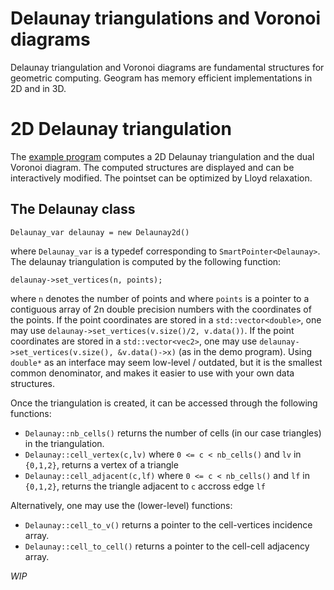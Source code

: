 # Delaunay triangulations and Voronoi diagrams

Delaunay triangulation and Voronoi diagrams are fundamental structures
for geometric computing. Geogram has memory efficient implementations in
2D and in 3D.

2D Delaunay triangulation
=========================

The [example program](https://github.com/BrunoLevy/geogram/blob/main/src/examples/graphics/demo_Delaunay2d/main.cpp) 
computes a 2D Delaunay triangulation and the dual Voronoi diagram. The
computed structures are displayed and can be interactively modified.
The pointset can be optimized by Lloyd relaxation.

The Delaunay class
------------------

```
Delaunay_var delaunay = new Delaunay2d()
```

where `Delaunay_var` is a typedef corresponding to `SmartPointer<Delaunay>`.
The delaunay triangulation is computed by the following function:
```
delaunay->set_vertices(n, points);
```
where `n` denotes the number of points and where `points` is a pointer
to a contiguous array of 2n double precision numbers with the
coordinates of the points. If the point coordinates are stored in a
`std::vector<double>`, one may use 
`delaunay->set_vertices(v.size()/2, v.data())`. If the point coordinates
are stored in a `std::vector<vec2>`, one may use
`delaunay->set_vertices(v.size(), &v.data()->x)` (as in the demo program).
Using `double*` as an interface may seem low-level / outdated, but it is
the smallest common denominator, and makes it easier to use with your
own data structures. 

Once the triangulation is created, it can be accessed through the
following functions:

- `Delaunay::nb_cells()` returns the number of cells (in our case triangles) in the triangulation.
- `Delaunay::cell_vertex(c,lv)` where `0 <= c < nb_cells()` and `lv` in `{0,1,2}`, returns a vertex of a triangle
- `Delaunay::cell_adjacent(c,lf)` where `0 <= c < nb_cells()` and `lf` in `{0,1,2}`, returns the triangle adjacent to `c` accross edge `lf`

Alternatively, one may use the (lower-level) functions:

- `Delaunay::cell_to_v()` returns a pointer to the cell-vertices incidence array.
- `Delaunay::cell_to_cell()` returns a pointer to the cell-cell adjacency array.

_WIP_